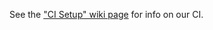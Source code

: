 See the ["CI Setup" wiki page](https://improbableio.atlassian.net/wiki/spaces/GBU/pages/563282518/CI+Setup) for info on our CI.

